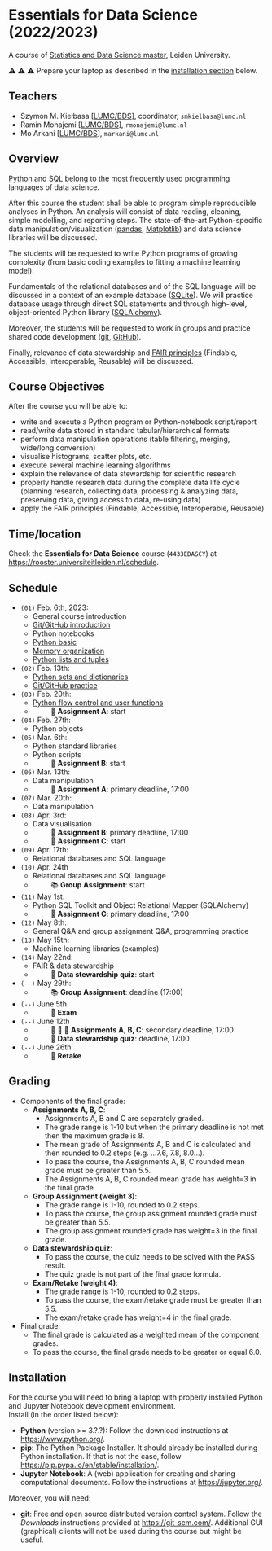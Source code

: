 # Essentials for Data Science (2022/2023)

A course of [Statistics and Data Science master](https://www.universiteitleiden.nl/en/education/study-programmes/master/statistics--data-science), Leiden University.

:warning: :warning: :warning: Prepare your laptop as described in the [installation section](#installation) below.

## Teachers

- Szymon M. Kiełbasa [[LUMC/BDS](https://www.lumc.nl/over-het-lumc/afdelingen/biomedical-data-sciences/)], coordinator, `smkielbasa@lumc.nl`
- Ramin Monajemi [[LUMC/BDS](https://www.lumc.nl/over-het-lumc/afdelingen/biomedical-data-sciences/)], `rmonajemi@lumc.nl`
- Mo Arkani [[LUMC/BDS](https://www.lumc.nl/over-het-lumc/afdelingen/biomedical-data-sciences/)], `markani@lumc.nl`

## Overview

[Python](https://www.python.org/) and [SQL](https://www.w3schools.com/sql/) belong to the most frequently used programming languages of data science.

After this course the student shall be able to program simple reproducible analyses in Python.
An analysis will consist of data reading, cleaning, simple modelling, and reporting steps.
The state-of-the-art Python-specific data manipulation/visualization ([pandas](https://pandas.pydata.org/), [Matplotlib](https://matplotlib.org/)) and data science libraries will be discussed.

The students will be requested to write Python programs of growing complexity (from basic coding examples to fitting a machine learning model).

Fundamentals of the relational databases and of the SQL language will be discussed in a context of an example database ([SQLite](https://sqlite.org/index.html)).
We will practice database usage through direct SQL statements and through high-level, object-oriented Python library ([SQLAlchemy](https://www.sqlalchemy.org/)).

Moreover, the students will be requested to work in groups and practice shared code development ([git](https://git-scm.com/), [GitHub](https://github.com/)).

Finally, relevance of data stewardship and [FAIR principles](https://en.wikipedia.org/wiki/FAIR_data) (Findable, Accessible, Interoperable, Reusable) will be discussed.

## Course Objectives

After the course you will be able to:

- write and execute a Python program or Python-notebook script/report
- read/write data stored in standard tabular/hierarchical formats
- perform data manipulation operations (table filtering, merging, wide/long conversion)
- visualise histograms, scatter plots, etc.
- execute several machine learning algorithms
- explain the relevance of data stewardship for scientific research
- properly handle research data during the complete data life cycle (planning research, collecting data, processing & analyzing data, preserving data, giving access to data, re-using data)
- apply the FAIR principles (Findable, Accessible, Interoperable, Reusable)

## Time/location

Check the **Essentials for Data Science** course (`4433EDASCY`) at https://rooster.universiteitleiden.nl/schedule.

## Schedule

- `(01)` Feb. 6th, 2023:
    - General course introduction
    - [Git/GitHub introduction](01_python/git_github_intro.md)
    - Python notebooks
    - [Python basic](01_python/python_basic.ipynb)
    - [Memory organization](01_python/memory_organization.md)
    - [Python lists and tuples](01_python/python_lists_tuples.ipynb)
- `(02)` Feb. 13th:
    - [Python sets and dictionaries](02_python/python_sets_dicts.ipynb)
    - [Git/GitHub practice](02_python/git_practice.md)
- `(03)` Feb. 20th:
    - [Python flow control and user functions](03_python/python_flow_control.ipynb)
    - &nbsp;&nbsp;&nbsp;&nbsp;&nbsp;&nbsp;&nbsp;&nbsp; :orange_book: **Assignment A**: start
- `(04)` Feb. 27th:
    - Python objects
- `(05)` Mar. 6th:
    - Python standard libraries
    - Python scripts
    - &nbsp;&nbsp;&nbsp;&nbsp;&nbsp;&nbsp;&nbsp;&nbsp; :green_book: **Assignment B**: start
- `(06)` Mar. 13th:
    - Data manipulation
    - &nbsp;&nbsp;&nbsp;&nbsp;&nbsp;&nbsp;&nbsp;&nbsp; :orange_book: **Assignment A**: primary deadline, 17:00
- `(07)` Mar. 20th:
    - Data manipulation
- `(08)` Apr. 3rd:
    - Data visualisation
    - &nbsp;&nbsp;&nbsp;&nbsp;&nbsp;&nbsp;&nbsp;&nbsp; :green_book: **Assignment B**: primary deadline, 17:00
    - &nbsp;&nbsp;&nbsp;&nbsp;&nbsp;&nbsp;&nbsp;&nbsp; :blue_book: **Assignment C**: start
- `(09)` Apr. 17th:
    - Relational databases and SQL language
- `(10)` Apr. 24th
    - Relational databases and SQL language
    - &nbsp;&nbsp;&nbsp;&nbsp;&nbsp;&nbsp;&nbsp;&nbsp; :books: **Group Assignment**: start
- `(11)` May 1st:
    - Python SQL Toolkit and Object Relational Mapper (SQLAlchemy)
    - &nbsp;&nbsp;&nbsp;&nbsp;&nbsp;&nbsp;&nbsp;&nbsp; :blue_book: **Assignment C**: primary deadline, 17:00
- `(12)` May 8th:
    - General Q&A and group assignment Q&A, programming practice
- `(13)` May 15th:
    - Machine learning libraries (examples)
- `(14)` May 22nd:
    - FAIR & data stewardship
    - &nbsp;&nbsp;&nbsp;&nbsp;&nbsp;&nbsp;&nbsp;&nbsp; :pencil: **Data stewardship quiz**: start
- `(--)` May 29th:
    - &nbsp;&nbsp;&nbsp;&nbsp;&nbsp;&nbsp;&nbsp;&nbsp; :books: **Group Assignment**: deadline (17:00)
- `(--)` June 5th
    - &nbsp;&nbsp;&nbsp;&nbsp;&nbsp;&nbsp;&nbsp;&nbsp; :office: **Exam**
- `(--)` June 12th
    - &nbsp;&nbsp;&nbsp;&nbsp;&nbsp;&nbsp;&nbsp;&nbsp; :orange_book: :green_book: :blue_book: **Assignments A, B, C**: secondary deadline, 17:00
    - &nbsp;&nbsp;&nbsp;&nbsp;&nbsp;&nbsp;&nbsp;&nbsp; :pencil: **Data stewardship quiz**: deadline, 17:00
- `(--)` June 26th
    - &nbsp;&nbsp;&nbsp;&nbsp;&nbsp;&nbsp;&nbsp;&nbsp; :office: **Retake**

## Grading

- Components of the final grade:
  - **Assignments A, B, C**:
    - Assignments A, B and C are separately graded.
    - The grade range is 1-10 but when the primary deadline is not met then the maximum grade is 8.
    - The mean grade of Assignments A, B and C is calculated and then rounded to 0.2 steps (e.g. ...7.6, 7.8, 8.0...).
    - To pass the course, the Assignments A, B, C rounded mean grade must be greater than 5.5.
    - The Assignments A, B, C rounded mean grade has weight=3 in the final grade.
  - **Group Assignment (weight 3)**:
    - The grade range is 1-10, rounded to 0.2 steps.
    - To pass the course, the group assignment rounded grade must be greater than 5.5.
    - The group assignment rounded grade has weight=3 in the final grade.
  - **Data stewardship quiz**:
    - To pass the course, the quiz needs to be solved with the PASS result.
    - The quiz grade is not part of the final grade formula.
  - **Exam/Retake (weight 4)**:
    - The grade range is 1-10, rounded to 0.2 steps.
    - To pass the course, the exam/retake grade must be greater than 5.5.
    - The exam/retake grade has weight=4 in the final grade.
- Final grade:
    - The final grade is calculated as a weighted mean of the component grades.
    - To pass the course, the final grade needs to be greater or equal 6.0.

## Installation

For the course you will need to bring a laptop with properly installed Python and Jupyter Notebook development environment.  
Install (in the order listed below):

- **Python** (version >= 3.?.?): Follow the download instructions at https://www.python.org/.
- **pip**: The Python Package Installer. It should already be installed during Python installation. If that is not the case, follow https://pip.pypa.io/en/stable/installation/.
- **Jupyter Notebook**: A (web) application for creating and sharing computational documents. Follow the instructions at https://jupyter.org/.

Moreover, you will need:

- **git**: Free and open source distributed version control system. Follow the *Downloads* instructions provided at https://git-scm.com/. Additional GUI (graphical) clients will not be used during the course but might be useful.
